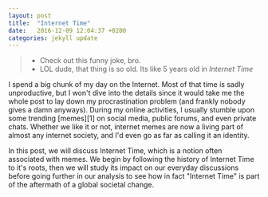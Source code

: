 ```yaml
---
layout: post
title:  "Internet Time"
date:   2016-12-09 12:04:37 +0200
categories: jekyll update
---
```


> - Check out this funny joke, bro.
> - LOL dude, that thing is so old. Its like 5 years old in _Internet Time_

I spend a big chunk of my day on the Internet. Most of that time is sadly unproductive, but I won't dive into the details since it would take me the whole post to lay down my procrastination problem (and frankly nobody gives a damn anyways).
During my online activities, I usually stumble upon some trending [memes][1] on social media, public forums, and even private chats. Whether we like it or not, internet memes are now a living part of almost any internet society, and I'd even go as far as calling it an identity.

In this post, we will discuss Internet Time, which is a notion often associated with memes. We begin by following the history of Internet Time to it's roots, then we will study its impact on our everyday discussions before going further in our analysis to see how in fact "Internet Time" is part of the aftermath of a global societal change.